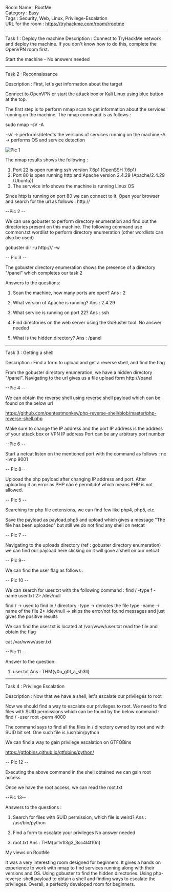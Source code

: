 Room Name : RootMe  
Category : Easy  
Tags : Security, Web, Linux, Privilege-Escalation  
URL for the room : https://tryhackme.com/room/rrootme  

---------------------------------------------------------------------------------------------------

Task 1 : Deploy the machine
Description : Connect to TryHackMe network and deploy the machine. If you don't know how to do this, complete the 
OpenVPN room first.

Start the machine - No answers needed

----------------------------------------------------------------------------------------------------

Task 2 : Reconnaissance

Description : First, let's get information about the target

Connect to OpenVPN or start the attack box or Kali Linux using blue button at the top.

The first step is to perform nmap scan to get information about the services running on the machine. The nmap
command is as follows :

sudo nmap -sV -A <ip-address-of-the-machine>

-sV -> performs/detects the versions of services running on the machine
-A -> performs OS and service detection

![Pic 1](https://github.com/ankushkaudi/TryHackMe-Walkthroughs/assets/111695465/3e21704f-6506-4962-bcf3-6447b0e59600)


The nmap results shows the following :
1. Port 22 is open running ssh version 7.6p1 (OpenSSH 7.6p1)
2. Port 80 is open running http and Apache version 2.4.29 (Apache/2.4.29 (Ubuntu))
3. The servvice info shows the machine is running Linux OS

Since http is running on port 80 we can connect to it. Open your browser and search for the url as follows :
http://<ip-address-of-the-machine>

--Pic 2 --

We can use gobuster to perform directory enumeration and find out the directories present on this machine.
The following command use common.txt wordlist to perform directory enumeration (other wordlists can also be used)

gobuster dir -u http://<ip-address-of-the-machine>/ -w <path-for-wordlist>

-- Pic 3 --

The gobuster directory enumeration shows the presence of a directory "/panel" which completes our task 2

Answers to the questions:

1. Scan the machine, how many ports are open?
Ans : 2

2. What version of Apache is running?
Ans : 2.4.29

3. What service is running on port 22?
Ans : ssh

4. Find directories on the web server using the GoBuster tool.
No answer needed

5. What is the hidden directory?
Ans : /panel

------------------------------------------------------------------------------------------------------------

Task 3 : Getting a shell

Description : Find a form to upload and get a reverse shell, and find the flag

From the gobuster directory enumeration, we have a hidden directory "/panel". Navigating to the url gives us a 
file upload form
http://<ip-address-of-the-machine>/panel

--Pic 4 --

We can obtain the reverse shell using reverse shell payload which can be found on the below url 

https://github.com/pentestmonkey/php-reverse-shell/blob/master/php-reverse-shell.php

Make sure to change the IP address and the port
IP address is the address of your attack box or VPN IP address
Port can be any arbitrary port number

--Pic 6 --

Start a netcat listen on the mentioned port with the command as follows :
nc -lvnp 9001

-- Pic 8--

Uplooad the php payload after changing IP address and port. After uploading it an error as 
PHP não é permitido! which means PHP is not allowed. 

-- Pic 5 --

Searching for php file extensions, we can find few like
php4, php5, etc.

Save the payload as payload.php5 and upload which gives a message "The file has been uploaded" but still we
do not find any shell on netcat

-- Pic 7 --

Navigating to the uploads directory (ref : gobuster directory enumeration) we can find our payload here clicking 
on it will gove a shell on our netcat 

-- Pic 9--

We can find the user flag as follows :

-- Pic 10 --

We can search for user.txt with the following command :
find / -type f -name user.txt 2> /dev/null

find / -> used to find in / directory
-type -> denotes the file type
-name -> name of the file
2> /dev/null -> skips the error/not found messages and just gives the positive results

We can find the user.txt is located at /var/www/user.txt read the file and obtain the flag

cat /var/www/user.txt

--Pic 11 --

Answer to the question:

1. user.txt
Ans : THM{y0u_g0t_a_sh3ll}

-----------------------------------------------------------------------------------------------------------------

Task 4 : Privilege Escalation

Description : Now that we have a shell, let's escalate our privileges to root

Now we should find a way to escalate our privileges to root. We need to find files with SUID permissions which
can be found by the below command :
find / -user root -perm 4000

The command says to find all the files in / directory owned by root and with SUID bit set. One such file is
/usr/bin/python

We can find a way to gain privilege escalation on GTFOBins

https://gtfobins.github.io/gtfobins/python/

-- Pic 12 --

Executing the above command in the shell obtained we can gain root access

Once we have the root access, we can read the root.txt

--Pic 13--

Answers to the questions :

1. Search for files with SUID permission, which file is weird?
Ans : /usr/bin/python

2. Find a form to escalate your privileges
No answer needed

3. root.txt
Ans : THM{pr1v1l3g3_3sc4l4t10n}

My views on RootMe

It was a very interesting room designed for beginners. It gives a hands on experience to work with nmap to find 
services running along with their versions and OS. Using gobuster to find the hidden directories. Using 
php-reverse-shell payload to obtain a shell and finding ways to escalate the privileges. Overall, a perfectly 
developed room for beginners. 
